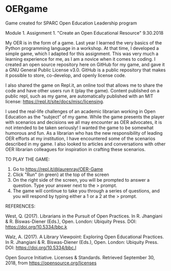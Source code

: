 # OERgame
Game created for SPARC Open Education Leadership program

Module 1. Assignment 1. "Create an Open Educational Resource" 9.30.2018 

My OER is in the form of a game. Last year I learned the very basics of the Python programming language in a workshop. At that time, I developed a simple game, which I adapted for this assignment. This was very much a learning experience for me, as I am a novice when it comes to coding. I created an open source repository here on GitHub for my game, and gave it a GNU General Public License v3.0. GitHub is a public repository that makes it possible to store, co-develop, and openly license code.  

I also shared the game on Repl.it, an online tool that allows me to share the code and have other users run it (play the game).  Content published on a public repl, such as my game, are automatically published with an MIT license: https://repl.it/site/docs/misc/licensing. 

I used the real-life challenges of an academic librarian working in Open Education as the “subject” of my game. While the game presents the player with scenarios and decisions we all may encounter as OER advocates, it is not intended to be taken seriously!  I wanted the game to be somewhat humorous and fun. As a librarian who has the new responsibility of leading OER efforts at my institution, I have encountered some of the scenarios described in my game.  I also looked to articles and conversations with other OER librarian colleagues for inspiration in crafting these scenarios. 

TO PLAY THE GAME:
1. Go to https://repl.it/@laurenray/OER-Game
2. Click "Run" (in green) at the top of the screen
3. On the right side of the screen, you will be prompted to answer a question. Type your answer next to the > prompt. 
4. The game will continue to take you through a series of questions, and you will respond by typing either a 1 or a 2 at the > prompt. 

REFERENCES:

West, Q. (2017). Librarians in the Pursuit of Open Practices. In R. Jhangiani & R. Biswas-Diener (Eds.), Open. London: Ubiquity Press. DOI: https://doi.org/10.5334/bbc.k 

Walz, A. (2017). A Library Viewpoint: Exploring Open Educational Practices. In R. Jhangiani & R. Biswas-Diener (Eds.), Open. London: Ubiquity Press. DOI: https://doi.org/10.5334/bbc.l

Open Source Initiative. Licenses & Standards. Retrieved September 30, 2018, from https://opensource.org/licenses
